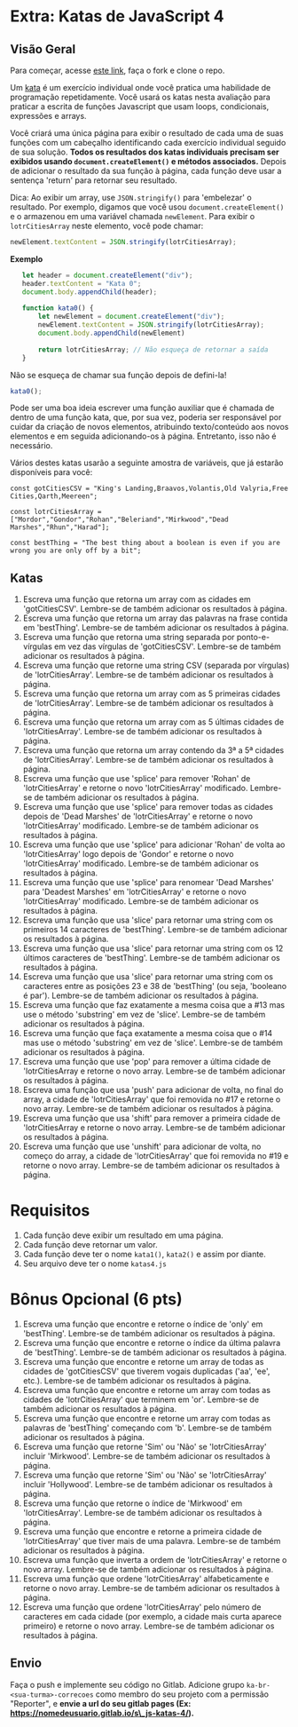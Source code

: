 # Extra: Katas de JavaScript 4

## Visão Geral

Para começar, acesse [este link](https://gitlab.com/kenzie-academy-brasil/se/fe/getting-started-with-javascript/s_js-katas-4), faça o fork e clone o repo.


Um [kata](https://en.wikipedia.org/wiki/Kata_(programming)) é um exercício individual onde você pratica uma habilidade de programação repetidamente. Você usará os katas nesta avaliação para praticar a escrita de funções Javascript que usam loops, condicionais, expressões e arrays.

Você criará uma única página para exibir o resultado de cada uma de suas funções com um cabeçalho identificando cada exercício individual seguido de sua solução. **Todos os resultados dos katas individuais precisam ser exibidos usando `document.createElement()` e métodos associados.** Depois de adicionar o resultado da sua função à página, cada função deve usar a sentença 'return' para retornar seu resultado.


Dica: Ao exibir um array, use `JSON.stringify()` para 'embelezar' o resultado. Por exemplo, digamos que você usou `document.createElement()` e o armazenou em uma variável chamada `newElement`. Para exibir o `lotrCitiesArray` neste elemento, você pode chamar:

```js
newElement.textContent = JSON.stringify(lotrCitiesArray);
```

**Exemplo**

```js
   let header = document.createElement("div");
   header.textContent = "Kata 0";
   document.body.appendChild(header);
 
   function kata0() {
       let newElement = document.createElement("div");
       newElement.textContent = JSON.stringify(lotrCitiesArray);
       document.body.appendChild(newElement)
 
       return lotrCitiesArray; // Não esqueça de retornar a saída
   }
``` 

Não se esqueça de chamar sua função depois de defini-la!

```js
kata0();
```

Pode ser uma boa ideia escrever uma função auxiliar que é chamada de dentro de uma função kata, que, por sua vez, poderia ser responsável por cuidar da criação de novos elementos, atribuindo texto/conteúdo aos novos elementos e em seguida adicionando-os à página. Entretanto, isso não é necessário.

Vários destes katas usarão a seguinte amostra de variáveis, que já estarão disponíveis para você:

`const gotCitiesCSV = "King's Landing,Braavos,Volantis,Old Valyria,Free Cities,Qarth,Meereen";`

`const lotrCitiesArray = ["Mordor","Gondor","Rohan","Beleriand","Mirkwood","Dead Marshes","Rhun","Harad"];`

`const bestThing = "The best thing about a boolean is even if you are wrong you are only off by a bit";`

## Katas

1. Escreva uma função que retorna um array com as cidades em 'gotCitiesCSV'. Lembre-se de também adicionar os resultados à página.
2. Escreva uma função que retorna um array das palavras na frase contida em 'bestThing'. Lembre-se de também adicionar os resultados à página.
3. Escreva uma função que retorna uma string separada por ponto-e-vírgulas em vez das vírgulas de 'gotCitiesCSV'. Lembre-se de também adicionar os resultados à página.
4. Escreva uma função que retorne uma string CSV (separada por vírgulas) de 'lotrCitiesArray'. Lembre-se de também adicionar os resultados à página.
5. Escreva uma função que retorna um array com as 5 primeiras cidades de 'lotrCitiesArray'. Lembre-se de também adicionar os resultados à página.
6. Escreva uma função que retorna um array com as 5 últimas cidades de 'lotrCitiesArray'. Lembre-se de também adicionar os resultados à página.
7. Escreva uma função que retorna um array contendo da 3ª a 5ª cidades de 'lotrCitiesArray'. Lembre-se de também adicionar os resultados à página.
8. Escreva uma função que use 'splice' para remover 'Rohan' de 'lotrCitiesArray' e retorne o novo 'lotrCitiesArray' modificado. Lembre-se de também adicionar os resultados à página.
9. Escreva uma função que use 'splice' para remover todas as cidades depois de 'Dead Marshes' de 'lotrCitiesArray' e retorne o novo 'lotrCitiesArray' modificado. Lembre-se de também adicionar os resultados à página.
10. Escreva uma função que use 'splice' para adicionar 'Rohan' de volta ao 'lotrCitiesArray' logo depois de 'Gondor' e retorne o novo 'lotrCitiesArray' modificado. Lembre-se de também adicionar os resultados à página.
11. Escreva uma função que use 'splice' para renomear 'Dead Marshes' para 'Deadest Marshes' em 'lotrCitiesArray' e retorne o novo 'lotrCitiesArray' modificado. Lembre-se de também adicionar os resultados à página.
12. Escreva uma função que usa 'slice' para retornar uma string com os primeiros 14 caracteres de 'bestThing'.  Lembre-se de também adicionar os resultados à página.
13. Escreva uma função que usa 'slice' para retornar uma string com os 12 últimos caracteres de 'bestThing'. Lembre-se de também adicionar os resultados à página.
14. Escreva uma função que usa 'slice' para retornar uma string com os caracteres entre as posições 23 e 38 de 'bestThing' (ou seja, 'booleano é par'). Lembre-se de também adicionar os resultados à página.
15. Escreva uma função que faz exatamente a mesma coisa que a #13 mas use o método 'substring' em vez de 'slice'. Lembre-se de também adicionar os resultados à página.
16. Escreva uma função que faça exatamente a mesma coisa que o #14 mas use o método 'substring' em vez de 'slice'. Lembre-se de também adicionar os resultados à página.
17. Escreva uma função que use 'pop' para remover a última cidade de 'lotrCitiesArray e retorne o novo array. Lembre-se de também adicionar os resultados à página.
18. Escreva uma função que usa 'push' para adicionar de volta, no final do array, a cidade de 'lotrCitiesArray' que foi removida no #17 e retorne o novo array. Lembre-se de também adicionar os resultados à página.
19. Escreva uma função que usa 'shift' para remover a primeira cidade de 'lotrCitiesArray e retorne o novo array. Lembre-se de também adicionar os resultados à página.
20. Escreva uma função que use 'unshift' para adicionar de volta, no começo do array, a cidade de 'lotrCitiesArray' que foi removida no #19 e retorne o novo array. Lembre-se de também adicionar os resultados à página.

# Requisitos

1. Cada função deve exibir um resultado em uma página.
2. Cada função deve retornar um valor.
3. Cada função deve ter o nome `kata1()`, `kata2()` e assim por diante.
4. Seu arquivo deve ter o nome `katas4.js`

# Bônus Opcional (6 pts)

1. Escreva uma função que encontre e retorne o índice de 'only' em 'bestThing'. Lembre-se de também adicionar os resultados à página.
2. Escreva uma função que encontre e retorne o índice da última palavra de 'bestThing'. Lembre-se de também adicionar os resultados à página.
3. Escreva uma função que encontre e retorne um array de todas as cidades de 'gotCitiesCSV' que tiverem vogais duplicadas ('aa', 'ee', etc.). Lembre-se de também adicionar os resultados à página.
4. Escreva uma função que encontre e retorne um array com todas as cidades de 'lotrCitiesArray' que terminem em 'or'. Lembre-se de também adicionar os resultados à página.
5. Escreva uma função que encontre e retorne um array com todas as palavras de 'bestThing' começando com 'b'. Lembre-se de também adicionar os resultados à página.
6. Escreva uma função que retorne 'Sim' ou 'Não' se 'lotrCitiesArray' incluir 'Mirkwood'. Lembre-se de também adicionar os resultados à página.
7. Escreva uma função que retorne 'Sim' ou 'Não' se 'lotrCitiesArray' incluir 'Hollywood'. Lembre-se de também adicionar os resultados à página.
8. Escreva uma função que retorne o índice de 'Mirkwood' em 'lotrCitiesArray'. Lembre-se de também adicionar os resultados à página.
9. Escreva uma função que encontre e retorne a primeira cidade de 'lotrCitiesArray' que tiver mais de uma palavra. Lembre-se de também adicionar os resultados à página.
10. Escreva uma função que inverta a ordem de 'lotrCitiesArray' e retorne o novo array. Lembre-se de também adicionar os resultados à página.
11. Escreva uma função que ordene 'lotrCitiesArray' alfabeticamente e retorne o novo array. Lembre-se de também adicionar os resultados à página.
12. Escreva uma função que ordene 'lotrCitiesArray' pelo número de caracteres em cada cidade (por exemplo, a cidade mais curta aparece primeiro) e retorne o novo array. Lembre-se de também adicionar os resultados à página.

## Envio

Faça o push e implemente seu código no Gitlab. Adicione grupo `ka-br-<sua-turma>-correcoes` como membro do seu projeto com a permissão "Reporter", e **envie a url do seu gitlab pages (Ex: https://nomedeusuario.gitlab.io/s\_js-katas-4/).**

